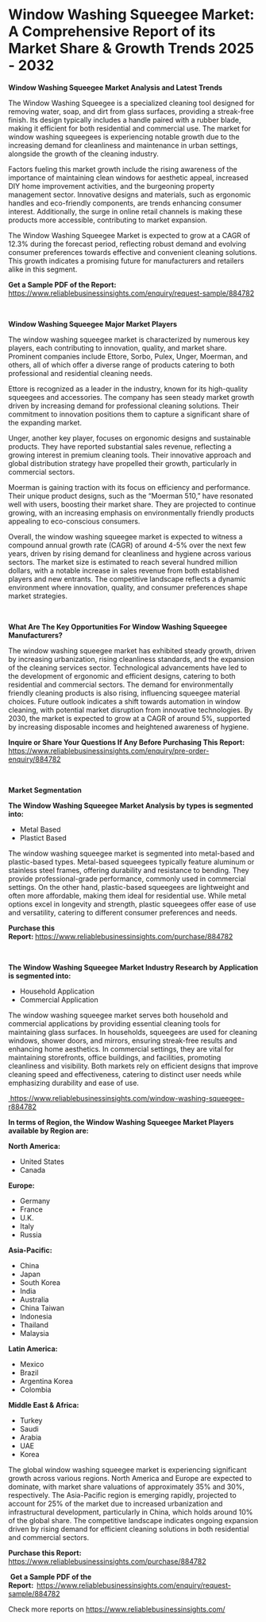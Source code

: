 <p><h1>Window Washing Squeegee Market: A Comprehensive Report of its Market Share & Growth Trends 2025 - 2032</h1></p><p><strong>Window Washing Squeegee Market Analysis and Latest Trends</strong></p>
<p><p>The Window Washing Squeegee is a specialized cleaning tool designed for removing water, soap, and dirt from glass surfaces, providing a streak-free finish. Its design typically includes a handle paired with a rubber blade, making it efficient for both residential and commercial use. The market for window washing squeegees is experiencing notable growth due to the increasing demand for cleanliness and maintenance in urban settings, alongside the growth of the cleaning industry.</p><p>Factors fueling this market growth include the rising awareness of the importance of maintaining clean windows for aesthetic appeal, increased DIY home improvement activities, and the burgeoning property management sector. Innovative designs and materials, such as ergonomic handles and eco-friendly components, are trends enhancing consumer interest. Additionally, the surge in online retail channels is making these products more accessible, contributing to market expansion. </p><p>The Window Washing Squeegee Market is expected to grow at a CAGR of 12.3% during the forecast period, reflecting robust demand and evolving consumer preferences towards effective and convenient cleaning solutions. This growth indicates a promising future for manufacturers and retailers alike in this segment.</p></p>
<p><strong>Get a Sample PDF of the Report:&nbsp;</strong> <a href="https://www.reliablebusinessinsights.com/enquiry/request-sample/884782?utm_campaign=2534&utm_medium=2&utm_source=Github&utm_content=ia&utm_term=04042025&utm_id=window-washing-squeegee">https://www.reliablebusinessinsights.com/enquiry/request-sample/884782</a></p>
<p>&nbsp;</p>
<p><strong>Window Washing Squeegee Major Market Players</strong></p>
<p><p>The window washing squeegee market is characterized by numerous key players, each contributing to innovation, quality, and market share. Prominent companies include Ettore, Sorbo, Pulex, Unger, Moerman, and others, all of which offer a diverse range of products catering to both professional and residential cleaning needs.</p><p>Ettore is recognized as a leader in the industry, known for its high-quality squeegees and accessories. The company has seen steady market growth driven by increasing demand for professional cleaning solutions. Their commitment to innovation positions them to capture a significant share of the expanding market.</p><p>Unger, another key player, focuses on ergonomic designs and sustainable products. They have reported substantial sales revenue, reflecting a growing interest in premium cleaning tools. Their innovative approach and global distribution strategy have propelled their growth, particularly in commercial sectors.</p><p>Moerman is gaining traction with its focus on efficiency and performance. Their unique product designs, such as the “Moerman 510,” have resonated well with users, boosting their market share. They are projected to continue growing, with an increasing emphasis on environmentally friendly products appealing to eco-conscious consumers.</p><p>Overall, the window washing squeegee market is expected to witness a compound annual growth rate (CAGR) of around 4-5% over the next few years, driven by rising demand for cleanliness and hygiene across various sectors. The market size is estimated to reach several hundred million dollars, with a notable increase in sales revenue from both established players and new entrants. The competitive landscape reflects a dynamic environment where innovation, quality, and consumer preferences shape market strategies.</p></p>
<p>&nbsp;</p>
<p><strong>What Are The Key Opportunities For Window Washing Squeegee Manufacturers?</strong></p>
<p><p>The window washing squeegee market has exhibited steady growth, driven by increasing urbanization, rising cleanliness standards, and the expansion of the cleaning services sector. Technological advancements have led to the development of ergonomic and efficient designs, catering to both residential and commercial sectors. The demand for environmentally friendly cleaning products is also rising, influencing squeegee material choices. Future outlook indicates a shift towards automation in window cleaning, with potential market disruption from innovative technologies. By 2030, the market is expected to grow at a CAGR of around 5%, supported by increasing disposable incomes and heightened awareness of hygiene.</p></p>
<p><strong>Inquire or Share Your Questions If Any Before Purchasing This Report:</strong> <a href="https://www.reliablebusinessinsights.com/enquiry/pre-order-enquiry/884782?utm_campaign=2534&utm_medium=2&utm_source=Github&utm_content=ia&utm_term=04042025&utm_id=window-washing-squeegee">https://www.reliablebusinessinsights.com/enquiry/pre-order-enquiry/884782</a></p>
<p>&nbsp;</p>
<p><strong>Market Segmentation</strong></p>
<p><strong>The Window Washing Squeegee Market Analysis by types is segmented into:</strong></p>
<p><ul><li>Metal Based</li><li>Plastict Based</li></ul></p>
<p><p>The window washing squeegee market is segmented into metal-based and plastic-based types. Metal-based squeegees typically feature aluminum or stainless steel frames, offering durability and resistance to bending. They provide professional-grade performance, commonly used in commercial settings. On the other hand, plastic-based squeegees are lightweight and often more affordable, making them ideal for residential use. While metal options excel in longevity and strength, plastic squeegees offer ease of use and versatility, catering to different consumer preferences and needs.</p></p>
<p><strong>Purchase this Report:&nbsp;</strong><a href="https://www.reliablebusinessinsights.com/purchase/884782?utm_campaign=2534&utm_medium=2&utm_source=Github&utm_content=ia&utm_term=04042025&utm_id=window-washing-squeegee">https://www.reliablebusinessinsights.com/purchase/884782</a></p>
<p>&nbsp;</p>
<p><strong>The Window Washing Squeegee Market Industry Research by Application is segmented into:</strong></p>
<p><ul><li>Household Application</li><li>Commercial Application</li></ul></p>
<p><p>The window washing squeegee market serves both household and commercial applications by providing essential cleaning tools for maintaining glass surfaces. In households, squeegees are used for cleaning windows, shower doors, and mirrors, ensuring streak-free results and enhancing home aesthetics. In commercial settings, they are vital for maintaining storefronts, office buildings, and facilities, promoting cleanliness and visibility. Both markets rely on efficient designs that improve cleaning speed and effectiveness, catering to distinct user needs while emphasizing durability and ease of use.</p></p>
<p><a href="https://www.reliablebusinessinsights.com/window-washing-squeegee-r884782?utm_campaign=2534&utm_medium=2&utm_source=Github&utm_content=ia&utm_term=04042025&utm_id=window-washing-squeegee">&nbsp;https://www.reliablebusinessinsights.com/window-washing-squeegee-r884782</a></p>
<p><strong>In terms of Region, the Window Washing Squeegee Market Players available by Region are:</strong></p>
<p>
    <p> <strong> North America: </strong>
        <ul>
            <li>United States</li>
            <li>Canada</li>
        </ul>
        </p> 
    <p> <strong> Europe: </strong>
        <ul>
            <li>Germany</li>
            <li>France</li>
            <li>U.K.</li>
            <li>Italy</li>
            <li>Russia</li>
        </ul>
        </p> 
    <p> <strong> Asia-Pacific: </strong>
        <ul>
            <li>China</li>
            <li>Japan</li>
            <li>South Korea</li>
            <li>India</li>
            <li>Australia</li>
            <li>China Taiwan</li>
            <li>Indonesia</li>
            <li>Thailand</li>
            <li>Malaysia</li>
        </ul>
        </p> 
    <p> <strong> Latin America: </strong>
        <ul>
            <li>Mexico</li>
            <li>Brazil</li>
            <li>Argentina Korea</li>
            <li>Colombia</li>
        </ul>
        </p> 
    <p> <strong> Middle East & Africa: </strong>
        <ul>
            <li>Turkey</li>
            <li>Saudi</li>
            <li>Arabia</li>
            <li>UAE</li>
            <li>Korea</li>
        </ul>
    </p>
    </p>
<p><p>The global window washing squeegee market is experiencing significant growth across various regions. North America and Europe are expected to dominate, with market share valuations of approximately 35% and 30%, respectively. The Asia-Pacific region is emerging rapidly, projected to account for 25% of the market due to increased urbanization and infrastructural development, particularly in China, which holds around 10% of the global share. The competitive landscape indicates ongoing expansion driven by rising demand for efficient cleaning solutions in both residential and commercial sectors.</p></p>
<p><strong>Purchase this Report: </strong><a href="https://www.reliablebusinessinsights.com/purchase/884782?utm_campaign=2534&utm_medium=2&utm_source=Github&utm_content=ia&utm_term=04042025&utm_id=window-washing-squeegee">https://www.reliablebusinessinsights.com/purchase/884782</a></p>
<p>&nbsp;<strong>Get a Sample PDF of the Report:&nbsp;&nbsp;</strong><a href="https://www.reliablebusinessinsights.com/enquiry/request-sample/884782?utm_campaign=2534&utm_medium=2&utm_source=Github&utm_content=ia&utm_term=04042025&utm_id=window-washing-squeegee">https://www.reliablebusinessinsights.com/enquiry/request-sample/884782</a></p>
<p><strong></strong></p>
<p>Check more reports on <a href="https://www.reliablebusinessinsights.com/?utm_campaign=2534&utm_medium=2&utm_source=Github&utm_content=ia&utm_term=04042025&utm_id=window-washing-squeegee">https://www.reliablebusinessinsights.com/</a></p>